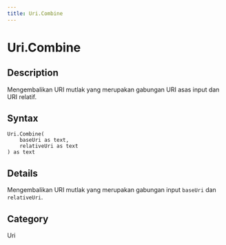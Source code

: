 ```yaml
---
title: Uri.Combine
---
```


# Uri.Combine


## Description

Mengembalikan URI mutlak yang merupakan gabungan URI asas input dan URI relatif.


## Syntax

```powerquery
Uri.Combine(
    baseUri as text,
    relativeUri as text
) as text
```


## Details

Mengembalikan URI mutlak yang merupakan gabungan input <code>baseUri</code> dan <code>relativeUri</code>.



## Category
Uri
